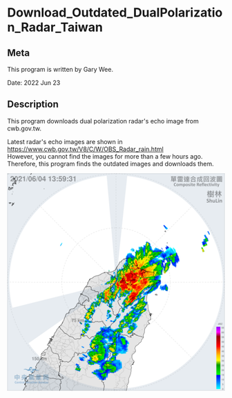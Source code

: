 # Download_Outdated_DualPolarization_Radar_Taiwan

## Meta
This program is written by Gary Wee.

Date: 2022 Jun 23

## Description
This program downloads dual polarization radar's echo image from cwb.gov.tw.

Latest radar's echo images are shown in https://www.cwb.gov.tw/V8/C/W/OBS_Radar_rain.html <br/>
However, you cannot find the images for more than a few hours ago. <br/>
Therefore, this program finds the outdated images and downloads them.

![RCSL_radar_image.png](/RCSL_radar_image.png)
